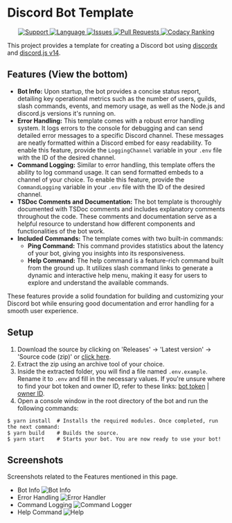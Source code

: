 # Discord Bot Template

<div align="center">
  <a href="https://discord.gg/Q3ZhdRJ">
    <img src="https://img.shields.io/discord/495602800802398212.svg?colorB=Blue&logo=discord&label=Support&style=for-the-badge" alt="Support">
  </a>
  <a href="https://github.com/Valhalla-Development/Bot-Template">
    <img src="https://img.shields.io/github/languages/top/Valhalla-Development/Bot-Template.svg?style=for-the-badge" alt="Language">
  </a>
  <a href="https://github.com/Valhalla-Development/Bot-Template/issues">
    <img src="https://img.shields.io/github/issues/Valhalla-Development/Bot-Template.svg?style=for-the-badge" alt="Issues">
  </a>
  <a href="https://github.com/Valhalla-Development/Bot-Template/pulls">
    <img src="https://img.shields.io/github/issues-pr/Valhalla-Development/Bot-Template.svg?style=for-the-badge" alt="Pull Requests">
  </a>
  <a href="https://app.codacy.com/gh/Valhalla-Development/Bot-Template/dashboard?utm_source=gh&utm_medium=referral&utm_content=&utm_campaign=Badge_grade">
    <img src="https://img.shields.io/codacy/grade/49b97351b8604c9a904991e633afc0be?style=for-the-badge" alt="Codacy Ranking">
  </a>
</div>

This project provides a template for creating a Discord bot using [discordx](https://discord-x.js.org/) and [discord.js v14](https://discord.js.org/).

## Features (View the bottom)

- **Bot Info:** Upon startup, the bot provides a concise status report, detailing key operational metrics such as the number of users, guilds, slash commands, events, and memory usage, as well as the Node.js and discord.js versions it's running on.
- **Error Handling:** This template comes with a robust error handling system. It logs errors to the console for debugging and can send detailed error messages to a specific Discord channel. These messages are neatly formatted within a Discord embed for easy readability. To enable this feature, provide the `LoggingChannel` variable in your `.env` file with the ID of the desired channel.
- **Command Logging:** Similar to error handling, this template offers the ability to log command usage. It can send formatted embeds to a channel of your choice. To enable this feature, provide the `CommandLogging` variable in your `.env` file with the ID of the desired channel.
- **TSDoc Comments and Documentation:** The bot template is thoroughly documented with TSDoc comments and includes explanatory comments throughout the code. These comments and documentation serve as a helpful resource to understand how different components and functionalities of the bot work.
- **Included Commands:** The template comes with two built-in commands:
    - **Ping Command:** This command provides statistics about the latency of your bot, giving you insights into its responsiveness.
    - **Help Command:** The help command is a feature-rich command built from the ground up. It utilizes slash command links to generate a dynamic and interactive help menu, making it easy for users to explore and understand the available commands.

These features provide a solid foundation for building and customizing your Discord bot while ensuring good documentation and error handling for a smooth user experience.

## Setup

1. Download the source by clicking on 'Releases' -> 'Latest version' -> 'Source code (zip)' or [click here](https://github.com/Valhalla-Development/Bot-Template/releases).
2. Extract the zip using an archive tool of your choice.
3. Inside the extracted folder, you will find a file named `.env.example`. Rename it to `.env` and fill in the necessary values. If you're unsure where to find your bot token and owner ID, refer to these links: [bot token](https://github.com/reactiflux/discord-irc/wiki/Creating-a-discord-bot-&-getting-a-token) | [owner ID](https://support.discordapp.com/hc/en-us/articles/206346498-Where-can-I-find-my-User-Server-Message-ID-).
4. Open a console window in the root directory of the bot and run the following commands:

```shell
$ yarn install  # Installs the required modules. Once completed, run the next command:
$ yarn build    # Builds the source.
$ yarn start    # Starts your bot. You are now ready to use your bot!
```

## Screenshots

Screenshots related to the Features mentioned in this page.

- Bot Info <img src="https://www.ragnarokbot.com/upload/files/Screenshot_2023-06-22_at_16.11.31_1687446698.png" alt="Bot Info">
- Error Handling <img src="https://www.ragnarokbot.com/upload/files/Screenshot_2023-06-22_at_16.44.28_1687448678.png" alt="Error Handler">
- Command Logging <img src="https://www.ragnarokbot.com/upload/files/Screenshot_2023-06-22_at_16.45.43_1687448753.png" alt="Command Logger">
- Help Command <img src="https://www.ragnarokbot.com/upload/files/Screenshot_2023-06-22_at_16.46.35_1687448803.png" alt="Help">